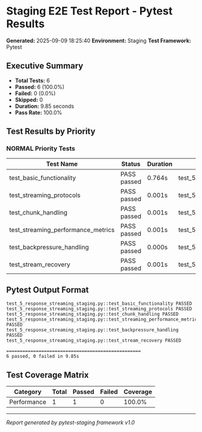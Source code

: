 # Staging E2E Test Report - Pytest Results

**Generated:** 2025-09-09 18:25:40
**Environment:** Staging
**Test Framework:** Pytest

## Executive Summary

- **Total Tests:** 6
- **Passed:** 6 (100.0%)
- **Failed:** 0 (0.0%)
- **Skipped:** 0
- **Duration:** 9.85 seconds
- **Pass Rate:** 100.0%

## Test Results by Priority

### NORMAL Priority Tests

| Test Name | Status | Duration | File |
|-----------|--------|----------|------|
| test_basic_functionality | PASS passed | 0.764s | test_5_response_streaming_staging.py |
| test_streaming_protocols | PASS passed | 0.001s | test_5_response_streaming_staging.py |
| test_chunk_handling | PASS passed | 0.001s | test_5_response_streaming_staging.py |
| test_streaming_performance_metrics | PASS passed | 0.001s | test_5_response_streaming_staging.py |
| test_backpressure_handling | PASS passed | 0.000s | test_5_response_streaming_staging.py |
| test_stream_recovery | PASS passed | 0.001s | test_5_response_streaming_staging.py |

## Pytest Output Format

```
test_5_response_streaming_staging.py::test_basic_functionality PASSED
test_5_response_streaming_staging.py::test_streaming_protocols PASSED
test_5_response_streaming_staging.py::test_chunk_handling PASSED
test_5_response_streaming_staging.py::test_streaming_performance_metrics PASSED
test_5_response_streaming_staging.py::test_backpressure_handling PASSED
test_5_response_streaming_staging.py::test_stream_recovery PASSED

==================================================
6 passed, 0 failed in 9.85s
```

## Test Coverage Matrix

| Category | Total | Passed | Failed | Coverage |
|----------|-------|--------|--------|----------|
| Performance | 1 | 1 | 0 | 100.0% |

---
*Report generated by pytest-staging framework v1.0*
